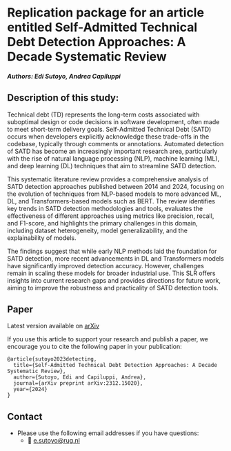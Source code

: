 # Replication package for an article entitled Self-Admitted Technical Debt Detection Approaches: A Decade Systematic Review

##### Authors: Edi Sutoyo, Andrea Capiluppi

## Description of this study:
Technical debt (TD) represents the long-term costs associated with suboptimal design or code decisions in software development, often made to meet short-term delivery goals. Self-Admitted Technical Debt (SATD) occurs when developers explicitly acknowledge these trade-offs in the codebase, typically through comments or annotations. Automated detection of SATD has become an increasingly important research area, particularly with the rise of natural language processing (NLP), machine learning (ML), and deep learning (DL) techniques that aim to streamline SATD detection.

This systematic literature review provides a comprehensive analysis of SATD detection approaches published between 2014 and 2024, focusing on the evolution of techniques from NLP-based models to more advanced ML, DL, and Transformers-based models such as BERT. The review identifies key trends in SATD detection methodologies and tools, evaluates the effectiveness of different approaches using metrics like precision, recall, and F1-score, and highlights the primary challenges in this domain, including dataset heterogeneity, model generalizability, and the explainability of models.

The findings suggest that while early NLP methods laid the foundation for SATD detection, more recent advancements in DL and Transformers models have significantly improved detection accuracy. However, challenges remain in scaling these models for broader industrial use. This SLR offers insights into current research gaps and provides directions for future work, aiming to improve the robustness and practicality of SATD detection tools.

## Paper

Latest version available on [arXiv](https://arxiv.org/abs/2312.15020)

If you use this article to support your research and publish a paper, we encourage you to cite the following paper in your publication:

```
@article{sutoyo2023detecting,
  title={Self-Admitted Technical Debt Detection Approaches: A Decade Systematic Review},
  author={Sutoyo, Edi and Capiluppi, Andrea},
  journal={arXiv preprint arXiv:2312.15020},
  year={2024}
}
```

## Contact

- Please use the following email addresses if you have questions:
    - :email: <e.sutoyo@rug.nl>
